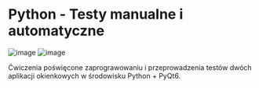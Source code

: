 # Python - Testy manualne i automatyczne
![image](https://github.com/user-attachments/assets/151ce939-5b5c-49aa-bc4a-c9106cf0228d)
![image](https://github.com/user-attachments/assets/91b21a07-a551-4b32-b030-b8fb70073ace)

Ćwiczenia poświęcone zaprograwowaniu i przeprowadzenia testów dwóch aplikacji okienkowych w środowisku Python + PyQt6.
